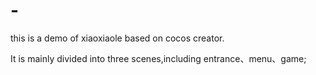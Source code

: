 # -
this is a demo of xiaoxiaole based on cocos creator.

It is mainly divided into three scenes,including entrance、menu、game;

